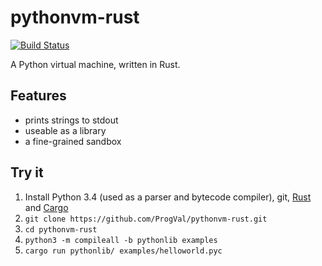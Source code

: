 # pythonvm-rust

[![Build Status](https://travis-ci.org/ProgVal/pythonvm-rust.svg?branch=master)](https://travis-ci.org/ProgVal/pythonvm-rust)

A Python virtual machine, written in Rust.

## Features

* prints strings to stdout
* useable as a library
* a fine-grained sandbox

## Try it

1. Install Python 3.4 (used as a parser and bytecode compiler), git, [Rust](https://www.rust-lang.org/downloads.html) and [Cargo](https://crates.io/install)
2. `git clone https://github.com/ProgVal/pythonvm-rust.git`
3. `cd pythonvm-rust`
4. `python3 -m compileall -b pythonlib examples`
5. `cargo run pythonlib/ examples/helloworld.pyc`
